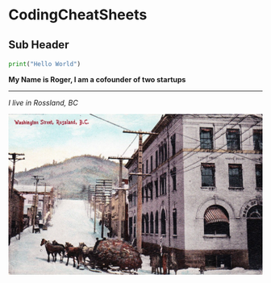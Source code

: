 # CodingCheatSheets
## Sub Header
```python
print("Hello World")
```
**My Name is Roger, I am a cofounder of two startups**
<hr />

*I live in Rossland, BC*

![](https://github.com/Roger-Hull/CodingCheatSheets/blob/main/rossland.jpg?raw=true)
